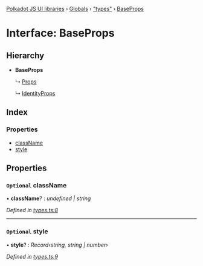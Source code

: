[Polkadot JS UI libraries](../README.md) › [Globals](../globals.md) › ["types"](../modules/_types_.md) › [BaseProps](_types_.baseprops.md)

# Interface: BaseProps

## Hierarchy

* **BaseProps**

  ↳ [Props](_types_.props.md)

  ↳ [IdentityProps](_types_.identityprops.md)

## Index

### Properties

* [className](_types_.baseprops.md#optional-classname)
* [style](_types_.baseprops.md#optional-style)

## Properties

### `Optional` className

• **className**? : *undefined | string*

*Defined in [types.ts:8](https://github.com/polkadot-js/ui/blob/391ab513/packages/react-identicon/src/types.ts#L8)*

___

### `Optional` style

• **style**? : *Record‹string, string | number›*

*Defined in [types.ts:9](https://github.com/polkadot-js/ui/blob/391ab513/packages/react-identicon/src/types.ts#L9)*
